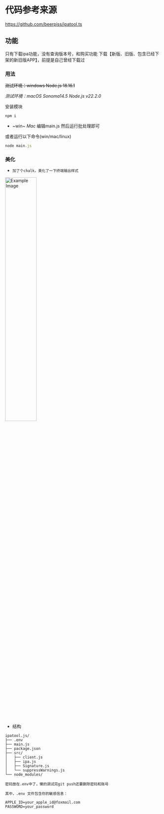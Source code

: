 # 代码参考来源
https://github.com/beerpiss/ipatool.ts


## 功能
只有下载ipa功能，没有查询版本号，和购买功能
下载【新版、旧版、包含已经下架的新旧版APP】，前提是自己曾经下载过


### 用法

~~测试环境：windows   Node.js 18.16.1~~

*测试环境：macOS Sonoma14.5  Node.js v22.2.0*

安装模块
```js
npm i
```

- ~win~ *Mac* 编辑main.js 然后运行批处理即可

或者运行以下命令(win/mac/linux)

```js
node main.js
```
### 美化
- `加了个chalk，美化了一下终端输出样式`

<img src="https://raw.githubusercontent.com/onenora/picgo/main/img/xiangse.png" alt="Example Image" width="45%">

- 结构

```
ipatool.js/
├── .env
├── main.js
├── package.json
├── src/
│   ├── client.js
│   ├── ipa.js
│   ├── Signature.js
│   └── suppressWarnings.js
└── node_modules/
```
`密码放在.env中了，懒的调试完git push还要删除密码和账号` 

`其中，.env 文件包含你的敏感信息：`

```plaintext
APPLE_ID=your_apple_id@foxmail.com
PASSWORD=your_password
```